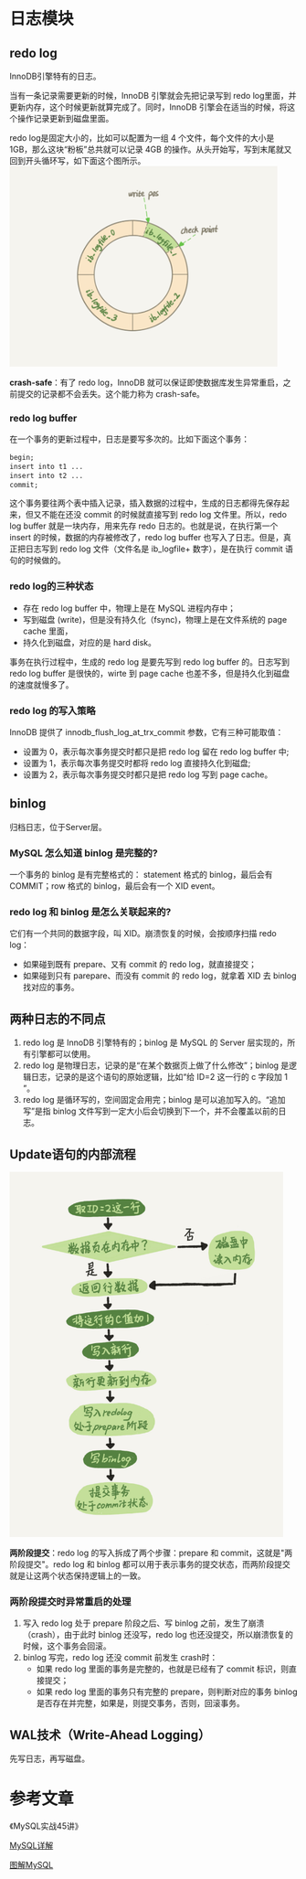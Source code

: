 # 日志模块
## redo log
InnoDB引擎特有的日志。

当有一条记录需要更新的时候，InnoDB 引擎就会先把记录写到 redo log里面，并更新内存，这个时候更新就算完成了。同时，InnoDB 引擎会在适当的时候，将这个操作记录更新到磁盘里面。

redo log是固定大小的，比如可以配置为一组 4 个文件，每个文件的大小是 1GB，那么这块“粉板”总共就可以记录 4GB 的操作。从头开始写，写到末尾就又回到开头循环写，如下面这个图所示。<br>
<img src="https://raw.githubusercontent.com/dark-tone/notes/main/MySQL/imgs/2.png" weight="468" height="351">

**crash-safe**：有了 redo log，InnoDB 就可以保证即使数据库发生异常重启，之前提交的记录都不会丢失。这个能力称为 crash-safe。

### redo log buffer
在一个事务的更新过程中，日志是要写多次的。比如下面这个事务：
```
begin;
insert into t1 ...
insert into t2 ...
commit;
```
这个事务要往两个表中插入记录，插入数据的过程中，生成的日志都得先保存起来，但又不能在还没 commit 的时候就直接写到 redo log 文件里。所以，redo log buffer 就是一块内存，用来先存 redo 日志的。也就是说，在执行第一个 insert 的时候，数据的内存被修改了，redo log buffer 也写入了日志。但是，真正把日志写到 redo log 文件（文件名是 ib_logfile+ 数字），是在执行 commit 语句的时候做的。

### redo log的三种状态
- 存在 redo log buffer 中，物理上是在 MySQL 进程内存中；
- 写到磁盘 (write)，但是没有持久化（fsync)，物理上是在文件系统的 page cache 里面，
- 持久化到磁盘，对应的是 hard disk。

事务在执行过程中，生成的 redo log 是要先写到 redo log buffer 的。日志写到 redo log buffer 是很快的，wirte 到 page cache 也差不多，但是持久化到磁盘的速度就慢多了。

### redo log 的写入策略
InnoDB 提供了 innodb_flush_log_at_trx_commit 参数，它有三种可能取值：
- 设置为 0，表示每次事务提交时都只是把 redo log 留在 redo log buffer 中;
- 设置为 1，表示每次事务提交时都将 redo log 直接持久化到磁盘;
- 设置为 2，表示每次事务提交时都只是把 redo log 写到 page cache。

## binlog
归档日志，位于Server层。

### MySQL 怎么知道 binlog 是完整的?
一个事务的 binlog 是有完整格式的：
statement 格式的 binlog，最后会有 COMMIT；row 格式的 binlog，最后会有一个 XID event。

### redo log 和 binlog 是怎么关联起来的?
它们有一个共同的数据字段，叫 XID。崩溃恢复的时候，会按顺序扫描 redo log：
- 如果碰到既有 prepare、又有 commit 的 redo log，就直接提交；
- 如果碰到只有 parepare、而没有 commit 的 redo log，就拿着 XID 去 binlog 找对应的事务。

## 两种日志的不同点
1. redo log 是 InnoDB 引擎特有的；binlog 是 MySQL 的 Server 层实现的，所有引擎都可以使用。
2. redo log 是物理日志，记录的是“在某个数据页上做了什么修改”；binlog 是逻辑日志，记录的是这个语句的原始逻辑，比如“给 ID=2 这一行的 c 字段加 1 ”。
3. redo log 是循环写的，空间固定会用完；binlog 是可以追加写入的。“追加写”是指 binlog 文件写到一定大小后会切换到下一个，并不会覆盖以前的日志。

## Update语句的内部流程
<img src="https://raw.githubusercontent.com/dark-tone/notes/main/MySQL/imgs/3.png" weight="480" height="639">

**两阶段提交**：redo log 的写入拆成了两个步骤：prepare 和 commit，这就是"两阶段提交"。redo log 和 binlog 都可以用于表示事务的提交状态，而两阶段提交就是让这两个状态保持逻辑上的一致。

### 两阶段提交时异常重启的处理
1. 写入 redo log 处于 prepare 阶段之后、写 binlog 之前，发生了崩溃（crash），由于此时 binlog 还没写，redo log 也还没提交，所以崩溃恢复的时候，这个事务会回滚。
2. binlog 写完，redo log 还没 commit 前发生 crash时：
    - 如果 redo log 里面的事务是完整的，也就是已经有了 commit 标识，则直接提交；
    - 如果 redo log 里面的事务只有完整的 prepare，则判断对应的事务 binlog 是否存在并完整，如果是，则提交事务，否则，回滚事务。

## WAL技术（Write-Ahead Logging）
先写日志，再写磁盘。

# 参考文章
《MySQL实战45讲》

[MySQL详解](https://blog.csdn.net/weixin_47061482/article/details/115163442)

[图解MySQL](https://xiaolincoding.com/mysql/)
